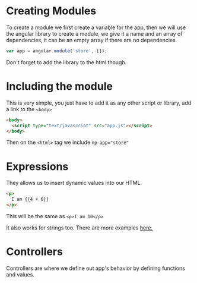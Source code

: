 # Creating Modules
To create a module we first create a variable for the app, then we will use the angular library to create a module, we give it a name and an array of dependencies, it can be an empty array if there are no dependencies.

```js
var app = angular.module('store', []);
```

Don't forget to add the library to the html though.

# Including the module
This is very simple, you just have to add it as any other script or library, add a link to the `<body>`

```html
<body>
  <script type="text/javascript" src="app.js"></script>
</body>
```

Then on the `<html>` tag we include `np-app="store"`

# Expressions
They allows us to insert dynamic values into our HTML.

```html
<p>
  I am {{4 + 6}}
</p>
```

This will be the same as `<p>I am 10</p>`

It also works for strings too. There are more examples [here.](http://docs.angularjs.org/guide/expression)

# Controllers
Controllers are where we define out app's behavior by defining functions and values.
